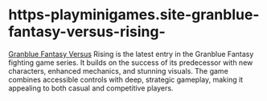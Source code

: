 # https-playminigames.site-granblue-fantasy-versus-rising-
[Granblue Fantasy Versus](https://playminigames.site/granblue-fantasy-versus-rising/) Rising is the latest entry in the Granblue Fantasy fighting game series. It builds on the success of its predecessor with new characters, enhanced mechanics, and stunning visuals. The game combines accessible controls with deep, strategic gameplay, making it appealing to both casual and competitive players.
